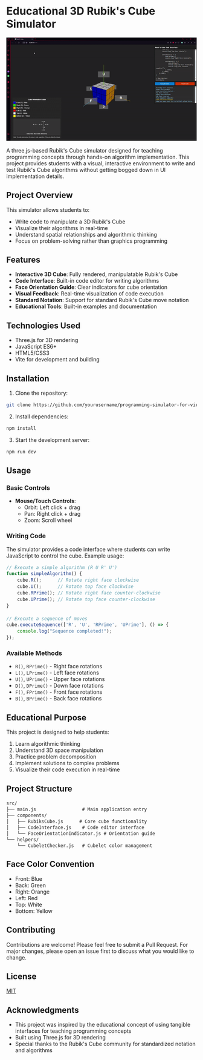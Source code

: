 # Educational 3D Rubik's Cube Simulator

![alt text](rubiks-cube.gif)

A three.js-based Rubik's Cube simulator designed for teaching programming concepts through hands-on algorithm implementation. This project provides students with a visual, interactive environment to write and test Rubik's Cube algorithms without getting bogged down in UI implementation details.

## Project Overview

This simulator allows students to:
- Write code to manipulate a 3D Rubik's Cube
- Visualize their algorithms in real-time
- Understand spatial relationships and algorithmic thinking
- Focus on problem-solving rather than graphics programming

## Features

- **Interactive 3D Cube**: Fully rendered, manipulatable Rubik's Cube
- **Code Interface**: Built-in code editor for writing algorithms
- **Face Orientation Guide**: Clear indicators for cube orientation
- **Visual Feedback**: Real-time visualization of code execution
- **Standard Notation**: Support for standard Rubik's Cube move notation
- **Educational Tools**: Built-in examples and documentation

## Technologies Used

- Three.js for 3D rendering
- JavaScript ES6+
- HTML5/CSS3
- Vite for development and building

## Installation

1. Clone the repository:
```bash
git clone https://github.com/yourusername/programming-simulator-for-virtual-labs.git
```

2. Install dependencies:
```bash
npm install
```

3. Start the development server:
```bash
npm run dev
```

## Usage

### Basic Controls

- **Mouse/Touch Controls**: 
  - Orbit: Left click + drag
  - Pan: Right click + drag
  - Zoom: Scroll wheel

### Writing Code

The simulator provides a code interface where students can write JavaScript to control the cube. Example usage:

```javascript
// Execute a simple algorithm (R U R' U')
function simpleAlgorithm() {
    cube.R();      // Rotate right face clockwise
    cube.U();      // Rotate top face clockwise
    cube.RPrime(); // Rotate right face counter-clockwise
    cube.UPrime(); // Rotate top face counter-clockwise
}

// Execute a sequence of moves
cube.executeSequence(['R', 'U', 'RPrime', 'UPrime'], () => {
    console.log("Sequence completed!");
});
```

### Available Methods

- `R()`, `RPrime()` - Right face rotations
- `L()`, `LPrime()` - Left face rotations
- `U()`, `UPrime()` - Upper face rotations
- `D()`, `DPrime()` - Down face rotations
- `F()`, `FPrime()` - Front face rotations
- `B()`, `BPrime()` - Back face rotations

## Educational Purpose

This project is designed to help students:
1. Learn algorithmic thinking
2. Understand 3D space manipulation
3. Practice problem decomposition
4. Implement solutions to complex problems
5. Visualize their code execution in real-time

## Project Structure

```
src/
├── main.js                 # Main application entry
├── components/
│   ├── RubiksCube.js      # Core cube functionality
│   ├── CodeInterface.js    # Code editor interface
│   └── FaceOrientationIndicator.js # Orientation guide
└── helpers/
    └── CubeletChecker.js   # Cubelet color management
```

## Face Color Convention

- Front: Blue
- Back: Green
- Right: Orange
- Left: Red
- Top: White
- Bottom: Yellow

## Contributing

Contributions are welcome! Please feel free to submit a Pull Request. For major changes, please open an issue first to discuss what you would like to change.

## License

[MIT](https://choosealicense.com/licenses/mit/)

## Acknowledgments

- This project was inspired by the educational concept of using tangible interfaces for teaching programming concepts
- Built using Three.js for 3D rendering
- Special thanks to the Rubik's Cube community for standardized notation and algorithms

